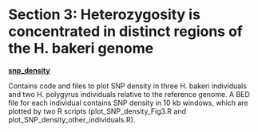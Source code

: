 # Section 3: Heterozygosity is concentrated in distinct regions of the H. bakeri genome

[**snp_density**](https://github.com/lstevens17/heligmosomoides_MS/tree/main/3_heterozygosity/snp_density)

Contains code and files to plot SNP density in three H. bakeri individuals and two H. polygyrus individuals relative to the reference genome. A BED file for each individual contains SNP density in 10 kb windows, which are plotted by two R scripts (plot_SNP_density_Fig3.R and plot_SNP_density_other_individuals.R).